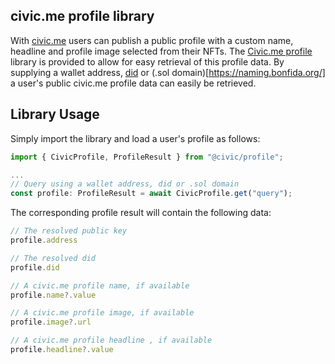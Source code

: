 ## civic.me profile library

With [civic.me](https://civic.me) users can publish a public profile with a custom name, headline and profile image selected from their NFTs. The [Civic.me profile](https://www.npmjs.com/package/@civic/profile) library is provided to allow for easy retrieval of this profile data. By supplying a wallet address, [did](https://did.civic.com/) or (.sol domain)[https://naming.bonfida.org/] a user's public civic.me profile data can easily be retrieved.


## Library Usage

Simply import the library and load a user's profile as follows:
```javascript
import { CivicProfile, ProfileResult } from "@civic/profile";

...
// Query using a wallet address, did or .sol domain
const profile: ProfileResult = await CivicProfile.get("query");
```

The corresponding profile result will contain the following data:
```javascript
// The resolved public key
profile.address

// The resolved did
profile.did

// A civic.me profile name, if available
profile.name?.value

// A civic.me profile image, if available
profile.image?.url

// A civic.me profile headline , if available
profile.headline?.value
```
